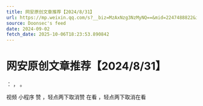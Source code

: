 ```yaml
---
title: 网安原创文章推荐【2024/8/31】
url: https://mp.weixin.qq.com/s?__biz=MzAxNzg3NzMyNQ==&mid=2247488822&idx=1&sn=145f9e3407ecb967d28b0ab084a73dcb
source: Doonsec's feed
date: 2024-09-02
fetch_date: 2025-10-06T18:23:53.890842
---
```


# 网安原创文章推荐【2024/8/31】

：
，
。

视频
小程序
赞
，轻点两下取消赞
在看
，轻点两下取消在看